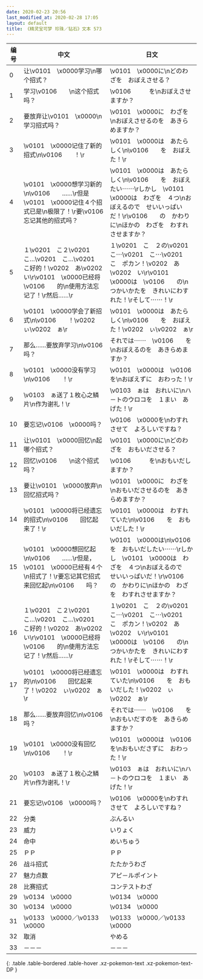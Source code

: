 ```yaml
---
date: 2020-02-23 20:56
last_modified_at: 2020-02-28 17:05
layout: default
title: 《精灵宝可梦 珍珠／钻石》文本 573
---
```

| 编号 | 中文 | 日文 |
| ---- | ---- | ---- |
| 0 | 让\v0101　\x0000学习\n哪个招式？ | \v0101　\x0000に\nどのわざを　おぼえさせる？ |
| 1 | 学习\v0106　　\n这个招式吗？ | \v0106　　　を\nおぼえさせますか？ |
| 2 | 要放弃让\v0101　\x0000\n学习招式吗？ | \v0101　\x0000に　わざを\nおぼえさせるのを　あきらめますか？ |
| 3 | \v0101　\x0000记住了新的招式\n\v0106　　！\r | \v0101　\x0000は　あたらしく\n\v0106　　を　おぼえた！\r |
| 4 | \v0101　\x0000想学习新的\n\v0106　　……\r但是\v0101　\x0000记住４个招式已是\n极限了！\r要\v0106　　忘记其他的招式吗？ | \v0101　\x0000は　あたらしく\n\v0106　　を　おぼえたい⋯⋯\rしかし　\v0101　\x0000は　わざを　４つ\nおぼえるので　せいいっぱいだ！\r\v0106　　の　かわりに\nほかの　わざを　わすれさせますか？ |
| 5 | １\v0201　こ２\v0201　こ…\v0201　こ…\v0201　こ好的！\v0202　あ\v0202　い\r\v0101　\x0000已经将\v0106　　的\n使用方法忘记了！\r然后……\r | １\v0201　こ　２の\v0201　こ⋯\v0201　こ⋯\v0201　こ　ポカン！\v0202　あ\v0202　い\r\v0101　\x0000は　\v0106　　の\nつかいかたを　きれいにわすれた！\rそして⋯⋯！\r |
| 6 | \v0101　\x0000学会了新招式\n\v0106　　！\v0202　ぃ\v0202　ぁ\r | \v0101　\x0000は　あたらしく\n\v0106　　を　おぼえた！\v0202　ぃ\v0202　ぁ\r |
| 7 | 那么……要放弃学习\n\v0106　　吗？ | それでは⋯⋯　\v0106　　を\nおぼえるのを　あきらめますか？ |
| 8 | \v0101　\x0000没有学习\n\v0106　　！\r | \v0101　\x0000は　\v0106　　を\nおぼえずに　おわった！\r |
| 9 | \v0103　ぁ送了１枚心之鳞片\n作为谢礼！\r | \v0103　ぁは　おれいに\nハ－トのウロコを　１まい　あげた！\r |
| 10 | 要忘记\v0106　\x0000吗？ | \v0106　\x0000を\nわすれさせて　よろしいですね？ |
| 11 | 让\v0101　\x0000回忆\n起哪个招式？ | \v0101　\x0000に\nどのわざを　おもいださせる？ |
| 12 | 回忆\v0106　　\n这个招式吗？ | \v0106　　　を\nおもいだしますか？ |
| 13 | 要让\v0101　\x0000放弃\n回忆招式吗？ | \v0101　\x0000に　わざを\nおもいださせるのを　あきらめますか？ |
| 14 | \v0101　\x0000将已经遗忘的招式\n\v0106　　回忆起来了！\r | \v0101　\x0000は　わすれていた\n\v0106　　を　おもいだした！\r |
| 15 | \v0101　\x0000想回忆起\n\v0106　　……\r但是，\v0101　\x0000已经有４个\n招式了！\r要忘记其它招式来回忆起\n\v0106　　吗？ | \v0101　\x0000は\n\v0106　　を　おもいだしたい⋯⋯\rしかし　\v0101　\x0000は　わざを　４つ\nおぼえるので　せいいっぱいだ！\r\v0106　　の　かわりに\nほかの　わざを　わすれさせますか？ |
| 16 | １\v0201　こ２\v0201　こ…\v0201　こ…\v0201　こ好的！\v0202　あ\v0202　い\r\v0101　\x0000已经将\v0106　　的\n使用方法忘记了！\r然后……\r | １\v0201　こ　２の\v0201　こ⋯\v0201　こ⋯\v0201　こ　ポカン！\v0202　あ\v0202　い\r\v0101　\x0000は　\v0106　　の\nつかいかたを　きれいにわすれた！\rそして⋯⋯！\r |
| 17 | \v0101　\x0000将已经遗忘的\n\v0106　　回忆起来了！\v0202　ぃ\v0202　ぁ\r | \v0101　\x0000は　わすれていた\n\v0106　　を　おもいだした！\v0202　ぃ\v0202　ぁ\r |
| 18 | 那么……要放弃回忆\n\v0106　　吗？ | それでは⋯⋯　\v0106　　を\nおもいだすのを　あきらめますか？ |
| 19 | \v0101　\x0000没有回忆\n\v0106　　！\r | \v0101　\x0000は　\v0106　　を\nおもいださずに　おわった！\r |
| 20 | \v0103　ぁ送了１枚心之鳞片\n作为谢礼！\r | \v0103　ぁは　おれいに\nハ－トのウロコを　１まい　あげた！\r |
| 21 | 要忘记\v0106　\x0000吗？ | \v0106　\x0000を\nわすれさせて　よろしいですね？ |
| 22 | 分类 | ぶんるい |
| 23 | 威力 | いりょく |
| 24 | 命中 | めいちゅう |
| 25 | ＰＰ | ＰＰ |
| 26 | 战斗招式 | たたかうわざ |
| 27 | 魅力点数 | アピ－ルポイント |
| 28 | 比赛招式 | コンテストわざ |
| 29 | \v0134　\x0000 | \v0134　\x0000 |
| 30 | \v0134　\x0000 | \v0134　\x0000 |
| 31 | \v0133　\x0000／\v0133　\x0000 | \v0133　\x0000／\v0133　\x0000 |
| 32 | 取消 | やめる |
| 33 | －－－ | －－－ |
{: .table .table-bordered .table-hover .xz-pokemon-text .xz-pokemon-text-DP }